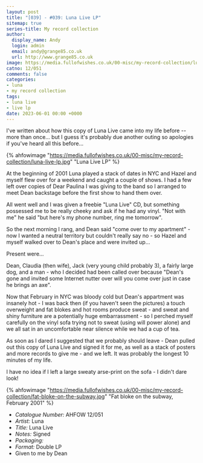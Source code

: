 ```yaml
---
layout: post
title: "[039] - #039: Luna Live LP"
sitemap: true
series-title: My record collection
author:
  display_name: Andy
  login: admin
  email: andy@grange85.co.uk
  url: http://www.grange85.co.uk
image: https://media.fullofwishes.co.uk/00-misc/my-record-collection/luna-live-lp.jpg
catno: 12/051
comments: false
categories:
- luna
- my record collection
tags:
- luna live
- live lp
date: 2023-06-01 00:00 +0000
---
```

I've written about how this copy of Luna Live came into my life before -- more than once... but I guess it's probably due another outing so apologies if you've heard all this before...

{% ahfowimage "https://media.fullofwishes.co.uk/00-misc/my-record-collection/luna-live-lp.jpg" "Luna Live LP" %}

At the beginning of 2001 Luna played a stack of dates in NYC and Hazel and myself flew over for a weekend and caught a couple of shows. I had a few left over copies of Dear Paulina I was giving to the band so I arranged to meet Dean backstage before the first show to hand them over.

All went well and I was given a freebie "Luna Live" CD, but something possessed me to be really cheeky and ask if he had any vinyl. "Not with me" he said "but here's my phone number, ring me tomorrow".

So the next morning I rang, and Dean said "come over to my apartment" - now I wanted a neutral territory but couldn't really say no - so Hazel and myself walked over to Dean's place and were invited up...

Present were...

Dean, Claudia (then wife), Jack (very young child probably 3), a fairly large dog, and a man - who I decided had been called over because "Dean's gone and invited some Internet nutter over will you come over just in case he brings an axe".

Now that February in NYC was bloody cold but Dean's appartment was insanely hot - I was back then (if you haven't seen the pictures) a touch overweight and fat blokes and hot rooms produce sweat - and sweat and shiny furniture are a potentially huge embarrassment - so I perched myself carefully on the vinyl sofa trying not to sweat (using will power alone) and we all sat in an uncomfortable near silence while we had a cup of tea. 

As soon as I dared I suggested that we probably should leave - Dean pulled out this copy of Luna Live and signed it for me, as well as a stack of posters and more records to give me - and we left. It was probably the longest 10 minutes of my life.

I have no idea if I left a large sweaty arse-print on the sofa - I didn't dare look!

{% ahfowimage "https://media.fullofwishes.co.uk/00-misc/my-record-collection/fat-bloke-on-the-subway.jpg" "Fat bloke on the subway, February 2001" %}

 - *Catalogue Number:* AHFOW 12/051
 - *Artist:* Luna
 - *Title:* Luna Live
 - *Notes:* Signed
 - *Packaging:* 
 - *Format:* Double LP
 - Given to me by Dean
